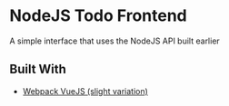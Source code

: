 
# NodeJS Todo Frontend
A simple interface that uses the NodeJS API built earlier


## Built With

* [Webpack VueJS (slight variation)](https://github.com/vuejs-templates/webpack/tree/develop/template) 
